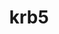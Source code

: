 ---
title: "krb5"
layout: cache
categories: [package, develop-2024-12-29]
meta: {"versions": ["1.21.3"], "compilers": ["gcc@=10.5.0", "gcc@=11.1.0", "gcc@=11.4.0", "gcc@=12.3.0", "gcc@=12.4.0", "gcc@=13.2.0", "gcc@=13.3.0", "gcc@=7.3.1", "gcc@=7.5.0", "gcc@=9.4.0", "oneapi@=2024.1.0"], "oss": ["amzn2", "centos7", "rhel8", "ubuntu18.04", "ubuntu20.04", "ubuntu22.04", "ubuntu24.04"], "platforms": ["linux"], "targets": ["aarch64", "neoverse_v1", "neoverse_v2", "ppc64le", "x86_64_v3", "x86_64_v4"], "stacks": ["aws-isc", "aws-isc-aarch64", "aws-pcluster-neoverse_v1", "aws-pcluster-x86_64_v4", "build_systems", "data-vis-sdk", "developer-tools-aarch64-linux-gnu", "developer-tools-x86_64_v3-linux-gnu", "e4s", "e4s-neoverse-v2", "e4s-oneapi", "e4s-power", "e4s-rocm-external", "ml-linux-aarch64-cpu", "ml-linux-aarch64-cuda", "ml-linux-x86_64-cpu", "ml-linux-x86_64-cuda", "ml-linux-x86_64-rocm", "radiuss", "radiuss-aws", "radiuss-aws-aarch64", "root", "tutorial"], "num_specs": 21, "num_specs_by_stack": {"root": 21, "radiuss-aws-aarch64": 2, "aws-isc-aarch64": 1, "aws-pcluster-neoverse_v1": 1, "radiuss-aws": 2, "aws-isc": 1, "aws-pcluster-x86_64_v4": 2, "developer-tools-x86_64_v3-linux-gnu": 1, "developer-tools-aarch64-linux-gnu": 1, "build_systems": 1, "radiuss": 1, "e4s-power": 1, "data-vis-sdk": 1, "e4s-neoverse-v2": 1, "e4s-rocm-external": 1, "tutorial": 2, "e4s": 1, "e4s-oneapi": 2, "ml-linux-aarch64-cpu": 1, "ml-linux-aarch64-cuda": 1, "ml-linux-x86_64-cuda": 1, "ml-linux-x86_64-rocm": 1, "ml-linux-x86_64-cpu": 1}}
spec_details: [{"hash": "dxaldapo6bwpmdp2ktw2jdozpqofaxam", "compiler": "gcc@=7.3.1", "versions": ["1.21.3"], "os": "amzn2", "platform": "linux", "target": "aarch64", "variants": ["build_system=autotools", "+shared"], "stacks": ["root", "radiuss-aws-aarch64"], "size": "-", "tarball": "https://binaries.spack.io/develop-2024-12-29/build_cache/linux-amzn2-aarch64/gcc-7.3.1/krb5-1.21.3/linux-amzn2-aarch64-gcc-7.3.1-krb5-1.21.3-dxaldapo6bwpmdp2ktw2jdozpqofaxam.spack"}, {"hash": "ui5iky45wdz75uuu6cmgisd5374ff6ra", "compiler": "gcc@=7.3.1", "versions": ["1.21.3"], "os": "amzn2", "platform": "linux", "target": "aarch64", "variants": ["build_system=autotools", "+shared"], "stacks": ["aws-isc-aarch64", "root"], "size": "-", "tarball": "https://binaries.spack.io/develop-2024-12-29/build_cache/linux-amzn2-aarch64/gcc-7.3.1/krb5-1.21.3/linux-amzn2-aarch64-gcc-7.3.1-krb5-1.21.3-ui5iky45wdz75uuu6cmgisd5374ff6ra.spack"}, {"hash": "xqvuor55shfc5hzuhebw27uzwnvbaxhg", "compiler": "gcc@=7.3.1", "versions": ["1.21.3"], "os": "amzn2", "platform": "linux", "target": "aarch64", "variants": ["build_system=autotools", "+shared"], "stacks": ["root", "radiuss-aws-aarch64"], "size": "-", "tarball": "https://binaries.spack.io/develop-2024-12-29/build_cache/linux-amzn2-aarch64/gcc-7.3.1/krb5-1.21.3/linux-amzn2-aarch64-gcc-7.3.1-krb5-1.21.3-xqvuor55shfc5hzuhebw27uzwnvbaxhg.spack"}, {"hash": "czz6znmtobrzkpmdgyi2x2yxwnfdg2e5", "compiler": "gcc@=12.4.0", "versions": ["1.21.3"], "os": "amzn2", "platform": "linux", "target": "neoverse_v1", "variants": ["build_system=autotools", "+shared"], "stacks": ["aws-pcluster-neoverse_v1", "root"], "size": "-", "tarball": "https://binaries.spack.io/develop-2024-12-29/build_cache/linux-amzn2-neoverse_v1/gcc-12.4.0/krb5-1.21.3/linux-amzn2-neoverse_v1-gcc-12.4.0-krb5-1.21.3-czz6znmtobrzkpmdgyi2x2yxwnfdg2e5.spack"}, {"hash": "aqr673fg7io73eku5ubscr5zgmzhi3nv", "compiler": "gcc@=7.3.1", "versions": ["1.21.3"], "os": "amzn2", "platform": "linux", "target": "x86_64_v3", "variants": ["build_system=autotools", "+shared"], "stacks": ["radiuss-aws", "root"], "size": "-", "tarball": "https://binaries.spack.io/develop-2024-12-29/build_cache/linux-amzn2-x86_64_v3/gcc-7.3.1/krb5-1.21.3/linux-amzn2-x86_64_v3-gcc-7.3.1-krb5-1.21.3-aqr673fg7io73eku5ubscr5zgmzhi3nv.spack"}, {"hash": "65dj2xtchnbu24vaid7huodmdmzeyzby", "compiler": "gcc@=7.3.1", "versions": ["1.21.3"], "os": "amzn2", "platform": "linux", "target": "x86_64_v3", "variants": ["build_system=autotools", "+shared"], "stacks": ["aws-isc", "root"], "size": "-", "tarball": "https://binaries.spack.io/develop-2024-12-29/build_cache/linux-amzn2-x86_64_v3/gcc-7.3.1/krb5-1.21.3/linux-amzn2-x86_64_v3-gcc-7.3.1-krb5-1.21.3-65dj2xtchnbu24vaid7huodmdmzeyzby.spack"}, {"hash": "lautrgplnoe5i32o2xczpzdby7rsaolp", "compiler": "gcc@=7.3.1", "versions": ["1.21.3"], "os": "amzn2", "platform": "linux", "target": "x86_64_v3", "variants": ["build_system=autotools", "+shared"], "stacks": ["radiuss-aws", "root"], "size": "-", "tarball": "https://binaries.spack.io/develop-2024-12-29/build_cache/linux-amzn2-x86_64_v3/gcc-7.3.1/krb5-1.21.3/linux-amzn2-x86_64_v3-gcc-7.3.1-krb5-1.21.3-lautrgplnoe5i32o2xczpzdby7rsaolp.spack"}, {"hash": "tirz2rqiphp7tnvsnbmilaijs7ljzeyg", "compiler": "oneapi@=2024.1.0", "versions": ["1.21.3"], "os": "amzn2", "platform": "linux", "target": "x86_64_v3", "variants": ["build_system=autotools", "+shared"], "stacks": ["root", "aws-pcluster-x86_64_v4"], "size": "-", "tarball": "https://binaries.spack.io/develop-2024-12-29/build_cache/linux-amzn2-x86_64_v3/oneapi-2024.1.0/krb5-1.21.3/linux-amzn2-x86_64_v3-oneapi-2024.1.0-krb5-1.21.3-tirz2rqiphp7tnvsnbmilaijs7ljzeyg.spack"}, {"hash": "ibmwz4hdyqys4icriw7n62wglefixvj7", "compiler": "oneapi@=2024.1.0", "versions": ["1.21.3"], "os": "amzn2", "platform": "linux", "target": "x86_64_v4", "variants": ["build_system=autotools", "+shared"], "stacks": ["root", "aws-pcluster-x86_64_v4"], "size": "-", "tarball": "https://binaries.spack.io/develop-2024-12-29/build_cache/linux-amzn2-x86_64_v4/oneapi-2024.1.0/krb5-1.21.3/linux-amzn2-x86_64_v4-oneapi-2024.1.0-krb5-1.21.3-ibmwz4hdyqys4icriw7n62wglefixvj7.spack"}, {"hash": "tbfpy3iplmn3cdabrpv2nszaodatjdlq", "compiler": "gcc@=10.5.0", "versions": ["1.21.3"], "os": "centos7", "platform": "linux", "target": "x86_64_v3", "variants": ["build_system=autotools", "+shared"], "stacks": ["root", "developer-tools-x86_64_v3-linux-gnu"], "size": "-", "tarball": "https://binaries.spack.io/develop-2024-12-29/build_cache/linux-centos7-x86_64_v3/gcc-10.5.0/krb5-1.21.3/linux-centos7-x86_64_v3-gcc-10.5.0-krb5-1.21.3-tbfpy3iplmn3cdabrpv2nszaodatjdlq.spack"}, {"hash": "46dcfshi5o2wekbpi76rigcgnrfhifuv", "compiler": "gcc@=13.3.0", "versions": ["1.21.3"], "os": "rhel8", "platform": "linux", "target": "aarch64", "variants": ["build_system=autotools", "+shared"], "stacks": ["root", "developer-tools-aarch64-linux-gnu"], "size": "-", "tarball": "https://binaries.spack.io/develop-2024-12-29/build_cache/linux-rhel8-aarch64/gcc-13.3.0/krb5-1.21.3/linux-rhel8-aarch64-gcc-13.3.0-krb5-1.21.3-46dcfshi5o2wekbpi76rigcgnrfhifuv.spack"}, {"hash": "pjlnqk323at47qzxhwhnrale6z7ouei6", "compiler": "gcc@=7.5.0", "versions": ["1.21.3"], "os": "ubuntu18.04", "platform": "linux", "target": "x86_64_v3", "variants": ["build_system=autotools", "+shared"], "stacks": ["build_systems", "root", "radiuss"], "size": "-", "tarball": "https://binaries.spack.io/develop-2024-12-29/build_cache/linux-ubuntu18.04-x86_64_v3/gcc-7.5.0/krb5-1.21.3/linux-ubuntu18.04-x86_64_v3-gcc-7.5.0-krb5-1.21.3-pjlnqk323at47qzxhwhnrale6z7ouei6.spack"}, {"hash": "knpjjjf6apgjtarufqhpsadpmpck2rfo", "compiler": "gcc@=9.4.0", "versions": ["1.21.3"], "os": "ubuntu20.04", "platform": "linux", "target": "ppc64le", "variants": ["build_system=autotools", "+shared"], "stacks": ["e4s-power", "root"], "size": "-", "tarball": "https://binaries.spack.io/develop-2024-12-29/build_cache/linux-ubuntu20.04-ppc64le/gcc-9.4.0/krb5-1.21.3/linux-ubuntu20.04-ppc64le-gcc-9.4.0-krb5-1.21.3-knpjjjf6apgjtarufqhpsadpmpck2rfo.spack"}, {"hash": "fngipnrtf2clq5vhodnuhourh3ugfezs", "compiler": "gcc@=11.1.0", "versions": ["1.21.3"], "os": "ubuntu20.04", "platform": "linux", "target": "x86_64_v3", "variants": ["build_system=autotools", "+shared"], "stacks": ["data-vis-sdk", "root"], "size": "-", "tarball": "https://binaries.spack.io/develop-2024-12-29/build_cache/linux-ubuntu20.04-x86_64_v3/gcc-11.1.0/krb5-1.21.3/linux-ubuntu20.04-x86_64_v3-gcc-11.1.0-krb5-1.21.3-fngipnrtf2clq5vhodnuhourh3ugfezs.spack"}, {"hash": "53aku2yzhu6aliqs3xginc5drgnnmfky", "compiler": "gcc@=11.4.0", "versions": ["1.21.3"], "os": "ubuntu22.04", "platform": "linux", "target": "neoverse_v2", "variants": ["build_system=autotools", "+shared"], "stacks": ["root", "e4s-neoverse-v2"], "size": "-", "tarball": "https://binaries.spack.io/develop-2024-12-29/build_cache/linux-ubuntu22.04-neoverse_v2/gcc-11.4.0/krb5-1.21.3/linux-ubuntu22.04-neoverse_v2-gcc-11.4.0-krb5-1.21.3-53aku2yzhu6aliqs3xginc5drgnnmfky.spack"}, {"hash": "ejub7lpryoouaytvk5xvcpqk6uke5zms", "compiler": "gcc@=11.4.0", "versions": ["1.21.3"], "os": "ubuntu22.04", "platform": "linux", "target": "x86_64_v3", "variants": ["build_system=autotools", "+shared"], "stacks": ["e4s-rocm-external", "root", "tutorial", "e4s"], "size": "-", "tarball": "https://binaries.spack.io/develop-2024-12-29/build_cache/linux-ubuntu22.04-x86_64_v3/gcc-11.4.0/krb5-1.21.3/linux-ubuntu22.04-x86_64_v3-gcc-11.4.0-krb5-1.21.3-ejub7lpryoouaytvk5xvcpqk6uke5zms.spack"}, {"hash": "pxfgjoftcwdndaeg5blrz2wirxzqa47h", "compiler": "gcc@=11.4.0", "versions": ["1.21.3"], "os": "ubuntu22.04", "platform": "linux", "target": "x86_64_v3", "variants": ["build_system=autotools", "+shared"], "stacks": ["e4s-oneapi", "root"], "size": "-", "tarball": "https://binaries.spack.io/develop-2024-12-29/build_cache/linux-ubuntu22.04-x86_64_v3/gcc-11.4.0/krb5-1.21.3/linux-ubuntu22.04-x86_64_v3-gcc-11.4.0-krb5-1.21.3-pxfgjoftcwdndaeg5blrz2wirxzqa47h.spack"}, {"hash": "sbnojiwudtmqhw4wndwpzhx4ui7mloxx", "compiler": "gcc@=11.4.0", "versions": ["1.21.3"], "os": "ubuntu22.04", "platform": "linux", "target": "x86_64_v3", "variants": ["build_system=autotools", "+shared"], "stacks": ["e4s-oneapi", "root"], "size": "-", "tarball": "https://binaries.spack.io/develop-2024-12-29/build_cache/linux-ubuntu22.04-x86_64_v3/gcc-11.4.0/krb5-1.21.3/linux-ubuntu22.04-x86_64_v3-gcc-11.4.0-krb5-1.21.3-sbnojiwudtmqhw4wndwpzhx4ui7mloxx.spack"}, {"hash": "k6ek3awxfc4bfhxarqgfdm7cpcqvndpn", "compiler": "gcc@=12.3.0", "versions": ["1.21.3"], "os": "ubuntu22.04", "platform": "linux", "target": "x86_64_v3", "variants": ["build_system=autotools", "+shared"], "stacks": ["root", "tutorial"], "size": "-", "tarball": "https://binaries.spack.io/develop-2024-12-29/build_cache/linux-ubuntu22.04-x86_64_v3/gcc-12.3.0/krb5-1.21.3/linux-ubuntu22.04-x86_64_v3-gcc-12.3.0-krb5-1.21.3-k6ek3awxfc4bfhxarqgfdm7cpcqvndpn.spack"}, {"hash": "piqirihowwmswonpxy43frozfrcu5nda", "compiler": "gcc@=13.2.0", "versions": ["1.21.3"], "os": "ubuntu24.04", "platform": "linux", "target": "aarch64", "variants": ["build_system=autotools", "+shared"], "stacks": ["root", "ml-linux-aarch64-cpu", "ml-linux-aarch64-cuda"], "size": "-", "tarball": "https://binaries.spack.io/develop-2024-12-29/build_cache/linux-ubuntu24.04-aarch64/gcc-13.2.0/krb5-1.21.3/linux-ubuntu24.04-aarch64-gcc-13.2.0-krb5-1.21.3-piqirihowwmswonpxy43frozfrcu5nda.spack"}, {"hash": "nsvzbiwbebwjgjbuusjp3gvnkfyf7ydm", "compiler": "gcc@=13.2.0", "versions": ["1.21.3"], "os": "ubuntu24.04", "platform": "linux", "target": "x86_64_v3", "variants": ["build_system=autotools", "+shared"], "stacks": ["ml-linux-x86_64-cuda", "ml-linux-x86_64-rocm", "root", "ml-linux-x86_64-cpu"], "size": "-", "tarball": "https://binaries.spack.io/develop-2024-12-29/build_cache/linux-ubuntu24.04-x86_64_v3/gcc-13.2.0/krb5-1.21.3/linux-ubuntu24.04-x86_64_v3-gcc-13.2.0-krb5-1.21.3-nsvzbiwbebwjgjbuusjp3gvnkfyf7ydm.spack"}]
---